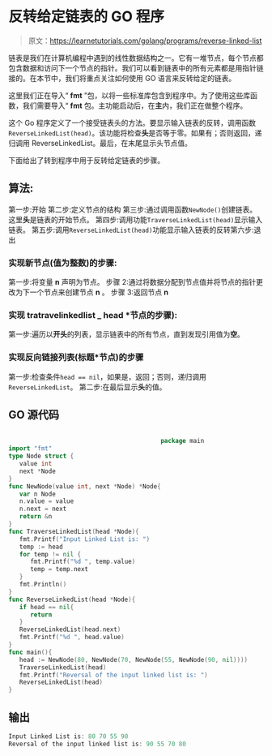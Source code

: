 # 反转给定链表的 GO 程序

> 原文：<https://learnetutorials.com/golang/programs/reverse-linked-list>

链表是我们在计算机编程中遇到的线性数据结构之一。它有一堆节点，每个节点都包含数据和访问下一个节点的指针。我们可以看到链表中的所有元素都是用指针链接的。在本节中，我们将重点关注如何使用 GO 语言来反转给定的链表。

这里我们正在导入“ **fmt** ”包，以将一些标准库包含到程序中。为了使用这些库函数，我们需要导入“ **fmt** 包。主功能启动后，在**主**内，我们正在做整个程序。

这个 Go 程序定义了一个接受链表头的方法。要显示输入链表的反转，调用函数`ReverseLinkedList(head)`。该功能将检查**头**是否等于零。如果有；否则返回，递归调用 ReverseLinkedList。最后，在末尾显示头节点值。

下面给出了转到程序中用于反转给定链表的步骤。

## 算法:

第一步:开始
第二步:定义节点的结构
第三步:通过调用函数`NewNode()`创建链表。这里**头**是链表的开始节点。
第四步:调用功能`TraverseLinkedList(head)`显示输入链表。
第五步:调用`ReverseLinkedList(head)`功能显示输入链表的反转第六步:退出

### 实现新节点(值为整数)的步骤:

第一步:将变量 **n** 声明为节点。
步骤 2:通过将数据分配到节点值并将节点的指针更改为下一个节点来创建节点 **n** 。
步骤 3:返回节点 **n**

### 实现 tratravelinkedlist _ head *节点的步骤):

第一步:遍历以**开头**的列表，显示链表中的所有节点，直到发现引用值为**空**。

### 实现反向链接列表(标题*节点)的步骤

第一步:检查条件`head == nil`，如果是，返回；否则，递归调用`ReverseLinkedList`。
第二步:在最后显示**头**的值。

## GO 源代码

```go

                                          package main
import "fmt"
type Node struct {
   value int
   next *Node
}
func NewNode(value int, next *Node) *Node{
   var n Node
   n.value = value
   n.next = next
   return &n
}
func TraverseLinkedList(head *Node){
   fmt.Printf("Input Linked List is: ")
   temp := head
   for temp != nil {
      fmt.Printf("%d ", temp.value)
      temp = temp.next
   }
   fmt.Println()
}
func ReverseLinkedList(head *Node){
   if head == nil{
      return
   }
   ReverseLinkedList(head.next)
   fmt.Printf("%d ", head.value)
}
func main(){
   head := NewNode(80, NewNode(70, NewNode(55, NewNode(90, nil))))
   TraverseLinkedList(head)
   fmt.Printf("Reversal of the input linked list is: ")
   ReverseLinkedList(head)
}

```

## 输出

```go
Input Linked List is: 80 70 55 90 
Reversal of the input linked list is: 90 55 70 80 
```